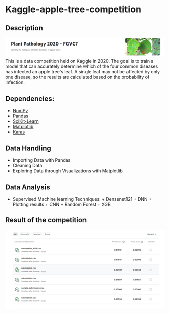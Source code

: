 # Kaggle-apple-tree-competition

## Description
![image](https://github.com/JOE881003/Kaggle-apple-tree/blob/main/IMG/apple%20trees%20title.png)
This is a data competition held on Kaggle in 2020. The goal is to train a model that can accurately determine which of the four common diseases has infected an apple tree's leaf. A single leaf may not be affected by only one disease, so the results are calculated based on the probability of infection.

## Dependencies:
* [NumPy](http://www.numpy.org/)
* [Pandas](http://pandas.pydata.org/)
* [SciKit-Learn](http://scikit-learn.org/stable/)
* [Matplotlib](http://matplotlib.org/)
* [Karas](https://www.tensorflow.org/guide/keras)

## Data Handling
*   Importing Data with Pandas
*   Cleaning Data
*   Exploring Data through Visualizations with Matplotlib

## Data Analysis
*    Supervised Machine learning Techniques:
    +   Densenet121
    +   DNN
    +   Plotting results
    +   CNN + Random Forest
    +   XGB
## Result of the competition
![image](https://github.com/JOE881003/Kaggle-apple-tree/blob/main/IMG/apple%20trees%20score.png)
